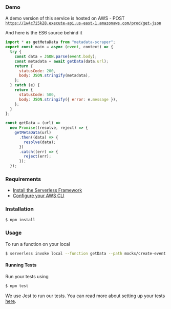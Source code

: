 ### Demo

A demo version of this service is hosted on AWS - POST [`https://1w4c7i5k28.execute-api.us-east-1.amazonaws.com/prod/get-json`](https://1w4c7i5k28.execute-api.us-east-1.amazonaws.com/prod/get-json)

And here is the ES6 source behind it

``` javascript
import * as getMetaData from "metadata-scraper";
export const main = async (event, context) => {
  try {
    const data = JSON.parse(event.body);
    const metadata = await getData(data.url);
    return {
      statusCode: 200,
      body: JSON.stringify(metadata),
    };
  } catch (e) {
    return {
      statusCode: 500,
      body: JSON.stringify({ error: e.message }),
    };
  }
};

const getData = (url) =>
  new Promise((resolve, reject) => {
    getMetaData(url)
      .then((data) => {
        resolve(data);
      })
      .catch((err) => {
        reject(err);
      });
  });

```

### Requirements

- [Install the Serverless Framework](https://serverless.com/framework/docs/providers/aws/guide/installation/)
- [Configure your AWS CLI](https://serverless.com/framework/docs/providers/aws/guide/credentials/)

### Installation

``` bash
$ npm install
```

### Usage

To run a function on your local

``` bash
$ serverless invoke local --function getData --path mocks/create-event.json 
```

#### Running Tests

Run your tests using

``` bash
$ npm test
```

We use Jest to run our tests. You can read more about setting up your tests [here](https://facebook.github.io/jest/docs/en/getting-started.html#content).
